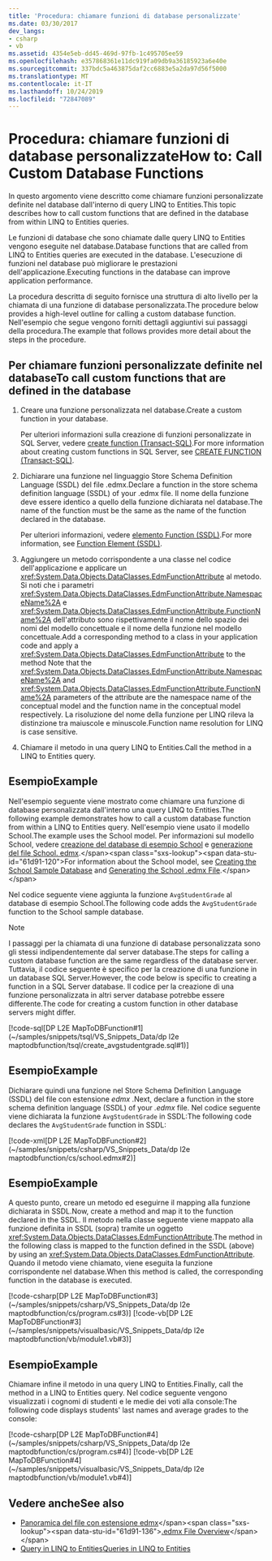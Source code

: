 ```yaml
---
title: 'Procedura: chiamare funzioni di database personalizzate'
ms.date: 03/30/2017
dev_langs:
- csharp
- vb
ms.assetid: 4354e5eb-dd45-469d-97fb-1c495705ee59
ms.openlocfilehash: e357868361e11dc919fa09db9a36185923a6e40e
ms.sourcegitcommit: 337bdc5a463875daf2cc6883e5a2da97d56f5000
ms.translationtype: MT
ms.contentlocale: it-IT
ms.lasthandoff: 10/24/2019
ms.locfileid: "72847089"
---
```

# <a name="how-to-call-custom-database-functions"></a><span data-ttu-id="61d91-102">Procedura: chiamare funzioni di database personalizzate</span><span class="sxs-lookup"><span data-stu-id="61d91-102">How to: Call Custom Database Functions</span></span>

<span data-ttu-id="61d91-103">In questo argomento viene descritto come chiamare funzioni personalizzate definite nel database dall'interno di query LINQ to Entities.</span><span class="sxs-lookup"><span data-stu-id="61d91-103">This topic describes how to call custom functions that are defined in the database from within LINQ to Entities queries.</span></span>

<span data-ttu-id="61d91-104">Le funzioni di database che sono chiamate dalle query LINQ to Entities vengono eseguite nel database.</span><span class="sxs-lookup"><span data-stu-id="61d91-104">Database functions that are called from LINQ to Entities queries are executed in the database.</span></span> <span data-ttu-id="61d91-105">L'esecuzione di funzioni nel database può migliorare le prestazioni dell'applicazione.</span><span class="sxs-lookup"><span data-stu-id="61d91-105">Executing functions in the database can improve application performance.</span></span>

<span data-ttu-id="61d91-106">La procedura descritta di seguito fornisce una struttura di alto livello per la chiamata di una funzione di database personalizzata.</span><span class="sxs-lookup"><span data-stu-id="61d91-106">The procedure below provides a high-level outline for calling a custom database function.</span></span> <span data-ttu-id="61d91-107">Nell'esempio che segue vengono forniti dettagli aggiuntivi sui passaggi della procedura.</span><span class="sxs-lookup"><span data-stu-id="61d91-107">The example that follows provides more detail about the steps in the procedure.</span></span>

## <a name="to-call-custom-functions-that-are-defined-in-the-database"></a><span data-ttu-id="61d91-108">Per chiamare funzioni personalizzate definite nel database</span><span class="sxs-lookup"><span data-stu-id="61d91-108">To call custom functions that are defined in the database</span></span>

1. <span data-ttu-id="61d91-109">Creare una funzione personalizzata nel database.</span><span class="sxs-lookup"><span data-stu-id="61d91-109">Create a custom function in your database.</span></span>

     <span data-ttu-id="61d91-110">Per ulteriori informazioni sulla creazione di funzioni personalizzate in SQL Server, vedere [create function (Transact-SQL)](https://go.microsoft.com/fwlink/?LinkID=139871).</span><span class="sxs-lookup"><span data-stu-id="61d91-110">For more information about creating custom functions in SQL Server, see [CREATE FUNCTION (Transact-SQL)](https://go.microsoft.com/fwlink/?LinkID=139871).</span></span>

2. <span data-ttu-id="61d91-111">Dichiarare una funzione nel linguaggio Store Schema Definition Language (SSDL) del file .edmx.</span><span class="sxs-lookup"><span data-stu-id="61d91-111">Declare a function in the store schema definition language (SSDL) of your .edmx file.</span></span> <span data-ttu-id="61d91-112">Il nome della funzione deve essere identico a quello della funzione dichiarata nel database.</span><span class="sxs-lookup"><span data-stu-id="61d91-112">The name of the function must be the same as the name of the function declared in the database.</span></span>

     <span data-ttu-id="61d91-113">Per ulteriori informazioni, vedere [elemento Function (SSDL)](/ef/ef6/modeling/designer/advanced/edmx/ssdl-spec#function-element-ssdl).</span><span class="sxs-lookup"><span data-stu-id="61d91-113">For more information, see [Function Element (SSDL)](/ef/ef6/modeling/designer/advanced/edmx/ssdl-spec#function-element-ssdl).</span></span>

3. <span data-ttu-id="61d91-114">Aggiungere un metodo corrispondente a una classe nel codice dell'applicazione e applicare un <xref:System.Data.Objects.DataClasses.EdmFunctionAttribute> al metodo. Si noti che i parametri <xref:System.Data.Objects.DataClasses.EdmFunctionAttribute.NamespaceName%2A> e <xref:System.Data.Objects.DataClasses.EdmFunctionAttribute.FunctionName%2A> dell'attributo sono rispettivamente il nome dello spazio dei nomi del modello concettuale e il nome della funzione nel modello concettuale.</span><span class="sxs-lookup"><span data-stu-id="61d91-114">Add a corresponding method to a class in your application code and apply a <xref:System.Data.Objects.DataClasses.EdmFunctionAttribute> to the method Note that the <xref:System.Data.Objects.DataClasses.EdmFunctionAttribute.NamespaceName%2A> and <xref:System.Data.Objects.DataClasses.EdmFunctionAttribute.FunctionName%2A> parameters of the attribute are the namespace name of the conceptual model and the function name in the conceptual model respectively.</span></span> <span data-ttu-id="61d91-115">La risoluzione del nome della funzione per LINQ rileva la distinzione tra maiuscole e minuscole.</span><span class="sxs-lookup"><span data-stu-id="61d91-115">Function name resolution for LINQ is case sensitive.</span></span>

4. <span data-ttu-id="61d91-116">Chiamare il metodo in una query LINQ to Entities.</span><span class="sxs-lookup"><span data-stu-id="61d91-116">Call the method in a LINQ to Entities query.</span></span>  

## <a name="example"></a><span data-ttu-id="61d91-117">Esempio</span><span class="sxs-lookup"><span data-stu-id="61d91-117">Example</span></span>

<span data-ttu-id="61d91-118">Nell'esempio seguente viene mostrato come chiamare una funzione di database personalizzata dall'interno una query LINQ to Entities.</span><span class="sxs-lookup"><span data-stu-id="61d91-118">The following example demonstrates how to call a custom database function from within a LINQ to Entities query.</span></span> <span data-ttu-id="61d91-119">Nell'esempio viene usato il modello School.</span><span class="sxs-lookup"><span data-stu-id="61d91-119">The example uses the School model.</span></span> <span data-ttu-id="61d91-120">Per informazioni sul modello School, vedere [creazione del database di esempio School](https://docs.microsoft.com/previous-versions/dotnet/netframework-4.0/bb399731(v=vs.100)) e [generazione del file School. edmx](https://docs.microsoft.com/previous-versions/dotnet/netframework-4.0/bb399739(v=vs.100)).</span><span class="sxs-lookup"><span data-stu-id="61d91-120">For information about the School model, see [Creating the School Sample Database](https://docs.microsoft.com/previous-versions/dotnet/netframework-4.0/bb399731(v=vs.100)) and [Generating the School .edmx File](https://docs.microsoft.com/previous-versions/dotnet/netframework-4.0/bb399739(v=vs.100)).</span></span>

<span data-ttu-id="61d91-121">Nel codice seguente viene aggiunta la funzione `AvgStudentGrade` al database di esempio School.</span><span class="sxs-lookup"><span data-stu-id="61d91-121">The following code adds the `AvgStudentGrade` function to the School sample database.</span></span>

> [!NOTE]
> <span data-ttu-id="61d91-122">I passaggi per la chiamata di una funzione di database personalizzata sono gli stessi indipendentemente dal server database.</span><span class="sxs-lookup"><span data-stu-id="61d91-122">The steps for calling a custom database function are the same regardless of the database server.</span></span> <span data-ttu-id="61d91-123">Tuttavia, il codice seguente è specifico per la creazione di una funzione in un database SQL Server.</span><span class="sxs-lookup"><span data-stu-id="61d91-123">However, the code below is specific to creating a function in a SQL Server database.</span></span> <span data-ttu-id="61d91-124">Il codice per la creazione di una funzione personalizzata in altri server database potrebbe essere differente.</span><span class="sxs-lookup"><span data-stu-id="61d91-124">The code for creating a custom function in other database servers might differ.</span></span>

[!code-sql[DP L2E MapToDBFunction#1](~/samples/snippets/tsql/VS_Snippets_Data/dp l2e maptodbfunction/tsql/create_avgstudentgrade.sql#1)]

## <a name="example"></a><span data-ttu-id="61d91-125">Esempio</span><span class="sxs-lookup"><span data-stu-id="61d91-125">Example</span></span>

<span data-ttu-id="61d91-126">Dichiarare quindi una funzione nel Store Schema Definition Language (SSDL) del file con estensione *edmx* .</span><span class="sxs-lookup"><span data-stu-id="61d91-126">Next, declare a function in the store schema definition language (SSDL) of your *.edmx* file.</span></span> <span data-ttu-id="61d91-127">Nel codice seguente viene dichiarata la funzione `AvgStudentGrade` in SSDL:</span><span class="sxs-lookup"><span data-stu-id="61d91-127">The following code declares the `AvgStudentGrade` function in SSDL:</span></span>

[!code-xml[DP L2E MapToDBFunction#2](~/samples/snippets/csharp/VS_Snippets_Data/dp l2e maptodbfunction/cs/school.edmx#2)]

## <a name="example"></a><span data-ttu-id="61d91-128">Esempio</span><span class="sxs-lookup"><span data-stu-id="61d91-128">Example</span></span>

<span data-ttu-id="61d91-129">A questo punto, creare un metodo ed eseguirne il mapping alla funzione dichiarata in SSDL.</span><span class="sxs-lookup"><span data-stu-id="61d91-129">Now, create a method and map it to the function declared in the SSDL.</span></span> <span data-ttu-id="61d91-130">Il metodo nella classe seguente viene mappato alla funzione definita in SSDL (sopra) tramite un oggetto <xref:System.Data.Objects.DataClasses.EdmFunctionAttribute>.</span><span class="sxs-lookup"><span data-stu-id="61d91-130">The method in the following class is mapped to the function defined in the SSDL (above) by using an <xref:System.Data.Objects.DataClasses.EdmFunctionAttribute>.</span></span> <span data-ttu-id="61d91-131">Quando il metodo viene chiamato, viene eseguita la funzione corrispondente nel database.</span><span class="sxs-lookup"><span data-stu-id="61d91-131">When this method is called, the corresponding function in the database is executed.</span></span>

[!code-csharp[DP L2E MapToDBFunction#3](~/samples/snippets/csharp/VS_Snippets_Data/dp l2e maptodbfunction/cs/program.cs#3)]
[!code-vb[DP L2E MapToDBFunction#3](~/samples/snippets/visualbasic/VS_Snippets_Data/dp l2e maptodbfunction/vb/module1.vb#3)]

## <a name="example"></a><span data-ttu-id="61d91-132">Esempio</span><span class="sxs-lookup"><span data-stu-id="61d91-132">Example</span></span>

<span data-ttu-id="61d91-133">Chiamare infine il metodo in una query LINQ to Entities.</span><span class="sxs-lookup"><span data-stu-id="61d91-133">Finally, call the method in a LINQ to Entities query.</span></span> <span data-ttu-id="61d91-134">Nel codice seguente vengono visualizzati i cognomi di studenti e le medie dei voti alla console:</span><span class="sxs-lookup"><span data-stu-id="61d91-134">The following code displays students' last names and average grades to the console:</span></span>

[!code-csharp[DP L2E MapToDBFunction#4](~/samples/snippets/csharp/VS_Snippets_Data/dp l2e maptodbfunction/cs/program.cs#4)]
[!code-vb[DP L2E MapToDBFunction#4](~/samples/snippets/visualbasic/VS_Snippets_Data/dp l2e maptodbfunction/vb/module1.vb#4)]

## <a name="see-also"></a><span data-ttu-id="61d91-135">Vedere anche</span><span class="sxs-lookup"><span data-stu-id="61d91-135">See also</span></span>

- <span data-ttu-id="61d91-136">[Panoramica del file con estensione edmx](https://docs.microsoft.com/previous-versions/dotnet/netframework-4.0/cc982042(v=vs.100))</span><span class="sxs-lookup"><span data-stu-id="61d91-136">[.edmx File Overview](https://docs.microsoft.com/previous-versions/dotnet/netframework-4.0/cc982042(v=vs.100))</span></span>
- [<span data-ttu-id="61d91-137">Query in LINQ to Entities</span><span class="sxs-lookup"><span data-stu-id="61d91-137">Queries in LINQ to Entities</span></span>](queries-in-linq-to-entities.md)
